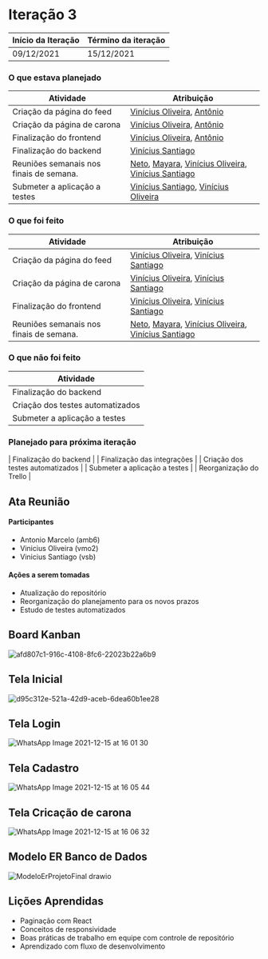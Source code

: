 # Iteração 3

| Início da Iteração | Término da iteração |
| ------------------ | ------------------- |
| 09/12/2021         | 15/12/2021          |

### O que estava planejado
| Atividade                               | Atribuição                                                   |
| --------------------------------------- | ------------------------------------------------------------ |
| Criação da página do feed               | [Vinícius Oliveira](https://github.com/vnmoliveira), [Antônio](https://github.com/antoniomarcelo12) |
| Criação da página de carona             | [Vinícius Oliveira](https://github.com/vnmoliveira), [Antônio](https://github.com/antoniomarcelo12) |
| Finalização do frontend                 | [Vinícius Oliveira](https://github.com/vnmoliveira), [Antônio](https://github.com/antoniomarcelo12) |
| Finalização do backend                  | [Vinícius Santiago](https://github.com/viniciussantb) |
| Reuniões semanais nos finais de semana. | [Neto](https://github.com/NetoCassimiro), [Mayara](https://github.com/maygomes00), [Vinícius Oliveira](https://github.com/vnmoliveira), [Vinícius Santiago](https://github.com/viniciussantb) |
| Submeter a aplicação a testes           |  [Vinícius Santiago](https://github.com/viniciussantb), [Vinícius Oliveira](https://github.com/vnmoliveira) |      |

### O que foi feito
| Atividade                               | Atribuição                                                   |
| --------------------------------------- | ------------------------------------------------------------ |
| Criação da página do feed               | [Vinícius Oliveira](https://github.com/vnmoliveira), [Vinícius Santiago](https://github.com/viniciussantb) |
| Criação da página de carona             | [Vinícius Oliveira](https://github.com/vnmoliveira), [Vinícius Santiago](https://github.com/viniciussantb) |
| Finalização do frontend                 | [Vinícius Oliveira](https://github.com/vnmoliveira), [Vinícius Santiago](https://github.com/viniciussantb) |
| Reuniões semanais nos finais de semana. | [Neto](https://github.com/NetoCassimiro), [Mayara](https://github.com/maygomes00), [Vinícius Oliveira](https://github.com/vnmoliveira), [Vinícius Santiago](https://github.com/viniciussantb) |


### O que não foi feito
| Atividade                               | 
| --------------------------------------- | 
| Finalização do backend                  | 
| Criação dos testes automatizados        | 
| Submeter a aplicação a testes           | 

### Planejado para próxima iteração
| Finalização do backend                  |
| Finalização das integrações             |
| Criação dos testes automatizados        | 
| Submeter a aplicação a testes           |
| Reorganização do Trello                 |

## Ata Reunião

#### Participantes
- Antonio Marcelo (amb6)
- Vinicius Oliveira (vmo2) 
- Vinicius Santiago (vsb)

#### Ações a serem tomadas
* Atualização do repositório
* Reorganização do planejamento para os novos prazos
* Estudo de testes automatizados

## Board Kanban

![afd807c1-916c-4108-8fc6-22023b22a6b9](https://user-images.githubusercontent.com/76496863/146267074-51aa1ca0-e8b5-4351-945f-dfd31ea31689.jpg)


## Tela Inicial


![d95c312e-521a-42d9-aceb-6dea60b1ee28](https://user-images.githubusercontent.com/76496863/146264941-ca4d8fea-801f-48d7-9919-9e6d36748214.jpg)


## Tela Login
![WhatsApp Image 2021-12-15 at 16 01 30](https://user-images.githubusercontent.com/76496863/146264842-3a8c2da0-ebff-4640-8122-ae1ef9368d1c.jpeg)


## Tela Cadastro
![WhatsApp Image 2021-12-15 at 16 05 44](https://user-images.githubusercontent.com/76496863/146265068-ce525f6a-348b-4e9d-adba-93e185ec80b8.jpeg)

## Tela Cricação de carona


![WhatsApp Image 2021-12-15 at 16 06 32](https://user-images.githubusercontent.com/76496863/146265539-b94f73c4-9ea8-451b-bd4e-ce0ad9ab2af2.jpeg)

## Modelo ER Banco de Dados

![ModeloErProjetoFinal drawio](https://user-images.githubusercontent.com/76496863/146267511-b7df92aa-fbd5-4574-872a-4404eefe9cf0.png)




## Lições Aprendidas
* Paginação com React
* Conceitos de responsividade
* Boas práticas de trabalho em equipe com controle de repositório
* Aprendizado com fluxo de desenvolvimento
